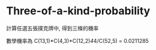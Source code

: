 # Three-of-a-kind-probability

   計算任選五張撲克牌中, 得到三條的機率

   數學機率為
     C(13,1)*C(4,3)*C(12,2)*4*4/C(52,5) = 0.0211285

